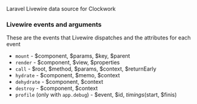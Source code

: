 Laravel Livewire data source for Clockwork

### Livewire events and arguments

These are the events that Livewire dispatches and the attributes for each event

- `mount` - $component, $params, $key, $parent
- `render` - $component, $view, $properties
- `call` - $root, $method, $params, $context, $returnEarly
- `hydrate` - $component, $memo, $context
- `dehydrate` - $component, $context
- `destroy` - $component, $context
- `profile` (only with `app.debug`) - $event, $id, $timings($start, $finis)